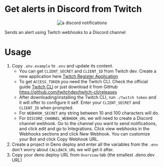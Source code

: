 # Get alerts in Discord from Twitch

<p align="center"><img src="https://user-images.githubusercontent.com/1373867/236632257-0d193211-42d3-4a4a-ac7b-cc5105e1bd6d.png" alt="a discord notifications" /></p>


Sends an alert using Twitch webhooks to a Discord channel

# Usage

1. Copy `.env.example` to `.env` and update its content.
    * You can get `CLIENT_SECRET` and `CLIENT_ID` from Twitch dev.
    Create a new application here [Twitch Register Application ](https://dev.twitch.tv/console/apps/create "Twitch Register Application ")
    * To get `ACCESS_TOKEN` you need the Twitch CLI. Check the official guide [Twitch CLI](https://dev.twitch.tv/docs/cli/) or just download it from GitHub https://github.com/twitchdev/twitch-cli/releases
    * After downloading/installing the Twitch CLI, run `./twitch token` and it will offer to configure it self. Enter your `CLIENT_SECRET` and `CLIENT_ID` when prompted.
    * For `WEBHOOK_SECRET` any string between 10 and 100 characters will do.
    * For `DISCORD_CHANNEL_WEBHOOK_URL` we will need to create a Discord channel webhook. Go to the channel you want to send notifications, and click edit and go to Integrations. Click view webhooks in the Webhooks sections and click New Webhook. You can customize your Bot and click Copy Webhook URL.
2. Create a project in Deno deploy and enter all the variables from the `.env` don't worry about `CALLBACK_URL` we will get it after.
3. Copy your deno deploy URL from `Overview` tab (the smallest .deno.dev URL)


